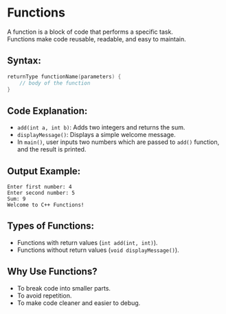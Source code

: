 # Functions

A function is a block of code that performs a specific task.  
Functions make code reusable, readable, and easy to maintain.

## Syntax:
```cpp
returnType functionName(parameters) {
    // body of the function
}
```

## Code Explanation:
- `add(int a, int b)`: Adds two integers and returns the sum.
- `displayMessage()`: Displays a simple welcome message.
- In `main()`, user inputs two numbers which are passed to `add()` function, and the result is printed.

## Output Example:
```
Enter first number: 4
Enter second number: 5
Sum: 9
Welcome to C++ Functions!
```

## Types of Functions:
- Functions with return values (`int add(int, int)`).
- Functions without return values (`void displayMessage()`).

## Why Use Functions?
- To break code into smaller parts.
- To avoid repetition.
- To make code cleaner and easier to debug.